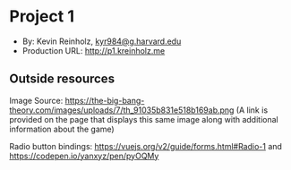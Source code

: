# Project 1
+ By: Kevin Reinholz, kyr984@g.harvard.edu
+ Production URL: <http://p1.kreinholz.me>

## Outside resources
Image Source: <https://the-big-bang-theory.com/images/uploads/7/th_91035b831e518b169ab.png> (A link is provided on the page that displays this same image along with additional information about the game)

Radio button bindings: <https://vuejs.org/v2/guide/forms.html#Radio-1> and
<https://codepen.io/yanxyz/pen/pyOQMy>